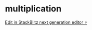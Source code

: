 # multiplication

[Edit in StackBlitz next generation editor ⚡️](https://stackblitz.com/~/github.com/LinusInnovator/multiplication)